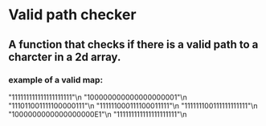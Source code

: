 # Valid path checker
## A function that checks if there is a valid path to a charcter in a 2d array.

### example of a valid map:
"111111111111111111111"\n
"100000000000000000001"\n
"111011001111100000111"\n
"111111000111100011111"\n
"111111100111111111111"\n
"1000000000000000000E1"\n
"111111111111111111111"\n
